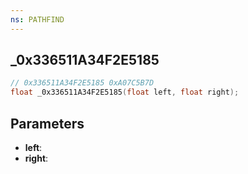 ```yaml
---
ns: PATHFIND
---
```

## _0x336511A34F2E5185

```c
// 0x336511A34F2E5185 0xA07C5B7D
float _0x336511A34F2E5185(float left, float right);
```

## Parameters
* **left**:
* **right**:
